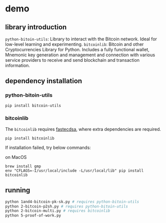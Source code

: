 # demo

## library introduction

`python-bitoin-utils`: Library to interact with the Bitcoin network. Ideal for low-level learning and experimenting.
`bitcoinlib`: Bitcoin and other Cryptocurrencies Library for Python. Includes a fully functional wallet, Mnemonic key generation and management and connection with various service providers to receive and send blockchain and transaction information.

## dependency installation

### python-bitoin-utils

```bash
pip install bitcoin-utils
```

### bitcoinlib

The `bitcoinlib` requires [fastecdsa](https://fastecdsa.readthedocs.io/en/stable/installation.html), where extra dependencies are required.

```
pip install bitcoinlib
```

If installation failed, try below commands:

on MacOS

```
brew install gmp
env "CFLAGS=-I/usr/local/include -L/usr/local/lib" pip install bitcoinlib
```

## running

```bash
python 1and4-bitcoin-pk-sk.py # requires python-bitoin-utils
python 2-bitcoin-p2sh.py # requires python-bitoin-utils
python 2-bitcoin-multi.py # requires bitcoinlib
python 5-proof-of-work.py
```
